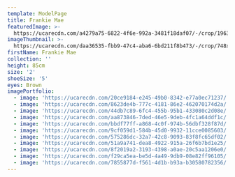 ```yaml
---
template: ModelPage
title: Frankie Mae
featuredImage: >-
  https://ucarecdn.com/a4279a75-6822-4f6e-992a-3481f18daf07/-/crop/1963x998/0,109/-/preview/
imageThumbnail: >-
  https://ucarecdn.com/daa36535-fbb9-47c4-aba6-6bd211f8b473/-/crop/748x987/691,87/-/preview/
firstName: Frankie Mae
collection: ''
height: 85cm
size: '2'
shoeSize: '5'
eyes: Brown
imagePortfolio:
  - image: 'https://ucarecdn.com/20ce9184-e245-49b0-8342-e77a0ec71237/'
  - image: 'https://ucarecdn.com/8623de4b-777c-4181-86e2-462070174d2a/'
  - image: 'https://ucarecdn.com/44db7c89-6fc4-455b-95b1-433080c2d08e/'
  - image: 'https://ucarecdn.com/aa873846-7ded-46e5-9deb-4fc1a64ddf1c/'
  - image: 'https://ucarecdn.com/bbdf77ff-a868-4c0f-974b-56dbf328f87d/'
  - image: 'https://ucarecdn.com/9cf059d1-584b-45d0-9932-11cce0085603/'
  - image: 'https://ucarecdn.com/575286dc-32a7-42c8-9093-83f8fc65df02/'
  - image: 'https://ucarecdn.com/51a9a741-dea8-4922-915a-26f6b7bd1e25/'
  - image: 'https://ucarecdn.com/8f2019a2-3193-4398-a0ae-20c5aa1206e0/'
  - image: 'https://ucarecdn.com/f29ca5ea-be5d-4a49-9db9-08e82ff96105/'
  - image: 'https://ucarecdn.com/7855877d-f561-4d1b-b93a-b30580782356/'
---
```


